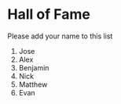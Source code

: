 # Hall of Fame
Please add your name to this list

1. Jose
2. Alex
3. Benjamin
4. Nick
5. Matthew
6. Evan
